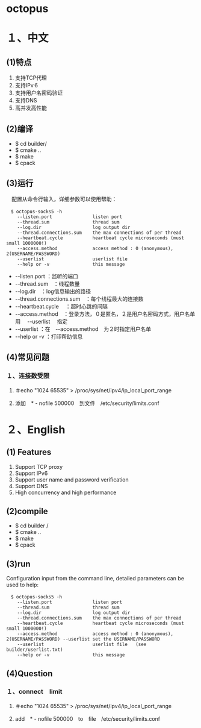 # octopus
# １、中文
## (1)特点
1. 支持TCP代理
1. 支持IPv６
1. 支持用户名密码验证
1. 支持DNS
1. 高并发高性能

## (2)编译
* $ cd builder/
* $ cmake ..
* $ make
* $ cpack

## (3)运行
　配置从命令行输入，详细参数可以使用帮助：

```
　$ octopus-socks5 -h
    --listen.port               listen port      
    --thread.sum                thread sum
    --log.dir                   log output dir
    --thread.connections.sum    the max connections of per thread
    --heartbeat.cycle           heartbeat cycle microseconds (must small 1000000!)
    --access.method             access method : 0 (anonymous), 2(USERNAME/PASSWORD)
    --userlist                  userlist file 
    --help or -v                this message

```

* --listen.port  ：监听的端口
* --thread.sum　：线程数量
* --log.dir　：log信息输出的路径
* --thread.connections.sum　：每个线程最大的连接数
* --heartbeat.cycle 　：超时心跳的间隔
* --access.method　：登录方法，０是匿名，２是用户名密码方式，用户名单用　    --userlist  　指定
* --userlist  ：在　--access.method　为２时指定用户名单
* --help or -v      ：打印帮助信息

## (4)常见问题
### １、连接数受限
1. ＃echo "1024 65535" > /proc/sys/net/ipv4/ip_local_port_range

1. 添加　*          -       nofile          500000　到文件　/etc/security/limits.conf　　



# ２、English
## (1) Features
1. Support TCP proxy
1. Support IPv6
1. Support user name and password verification
1. Support DNS
1. High concurrency and high performance

## (2)compile
* $ cd builder /
* $ cmake ..
* $ make
* $ cpack

## (3)run
  Configuration input from the command line, detailed parameters can be used to help:

```
　$ octopus-socks5 -h
    --listen.port               listen port     
    --thread.sum                thread sum
    --log.dir                   log output dir
    --thread.connections.sum    the max connections of per thread
    --heartbeat.cycle           heartbeat cycle microseconds (must small 1000000!)
    --access.method             access method : 0 (anonymous), 2(USERNAME/PASSWORD) --userlist set the USERNAME/PASSWORD
    --userlist                  userlist file   (see builder/userlist.txt)
    --help or -v                this message

```

## (4)Question
### １、connect　limit
1. ＃echo "1024 65535" > /proc/sys/net/ipv4/ip_local_port_range

1. add　*          -       nofile          500000　to　file　/etc/security/limits.conf　　


